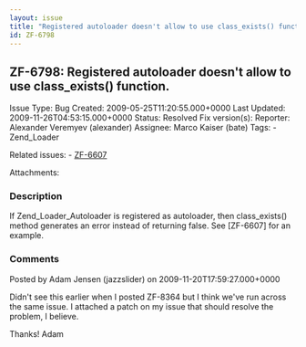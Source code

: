 ```yaml
---
layout: issue
title: "Registered autoloader doesn't allow to use class_exists() function."
id: ZF-6798
---
```


ZF-6798: Registered autoloader doesn't allow to use class\_exists() function.
-----------------------------------------------------------------------------

 Issue Type: Bug Created: 2009-05-25T11:20:55.000+0000 Last Updated: 2009-11-26T04:53:15.000+0000 Status: Resolved Fix version(s): 
 Reporter:  Alexander Veremyev (alexander)  Assignee:  Marco Kaiser (bate)  Tags: - Zend\_Loader
 
 Related issues: - [ZF-6607](/issues/browse/ZF-6607)
 
 Attachments: 
### Description

If Zend\_Loader\_Autoloader is registered as autoloader, then class\_exists() method generates an error instead of returning false. See [ZF-6607] for an example.

 

 

### Comments

Posted by Adam Jensen (jazzslider) on 2009-11-20T17:59:27.000+0000

Didn't see this earlier when I posted ZF-8364 but I think we've run across the same issue. I attached a patch on my issue that should resolve the problem, I believe.

Thanks! Adam

 

 